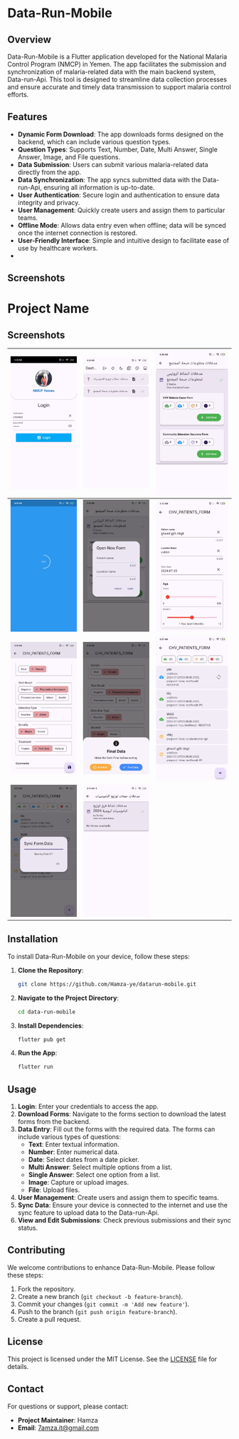 # Data-Run-Mobile

## Overview

Data-Run-Mobile is a Flutter application developed for the National Malaria Control Program (NMCP)
in Yemen. The app facilitates the submission and synchronization of malaria-related data with the
main backend system, Data-run-Api. This tool is designed to streamline data collection processes and
ensure accurate and timely data transmission to support malaria control efforts.

## Features

- **Dynamic Form Download**: The app downloads forms designed on the backend, which can include
  various question types.
- **Question Types**: Supports Text, Number, Date, Multi Answer, Single Answer, Image, and File
  questions.
- **Data Submission**: Users can submit various malaria-related data directly from the app.
- **Data Synchronization**: The app syncs submitted data with the Data-run-Api, ensuring all
  information is up-to-date.
- **User Authentication**: Secure login and authentication to ensure data integrity and privacy.
- **User Management**: Quickly create users and assign them to particular teams.
- **Offline Mode**: Allows data entry even when offline; data will be synced once the internet
  connection is restored.
- **User-Friendly Interface**: Simple and intuitive design to facilitate ease of use by healthcare
  workers.
-

## Screenshots

# Project Name

## Screenshots

| ![1](screenshots/1.png) | ![2](screenshots/2.png) | ![3](screenshots/3.png) |
| ----------------------- | ----------------------- |-------------------------|
| ![4](screenshots/4.png) | ![5](screenshots/5.png) | ![6](screenshots/6.png) |
| ![7](screenshots/7.png) | ![8](screenshots/8.png) | ![9](screenshots/9.jpg) |
| ![10](screenshots/10.png) | ![11](screenshots/11.png) |                         |


## Installation

To install Data-Run-Mobile on your device, follow these steps:

1. **Clone the Repository**:
   ```bash
   git clone https://github.com/Hamza-ye/datarun-mobile.git
   ```
2. **Navigate to the Project Directory**:
   ```bash
   cd data-run-mobile
   ```
3. **Install Dependencies**:
   ```bash
   flutter pub get
   ```
4. **Run the App**:
   ```bash
   flutter run
   ```

## Usage

1. **Login**: Enter your credentials to access the app.
2. **Download Forms**: Navigate to the forms section to download the latest forms from the backend.
3. **Data Entry**: Fill out the forms with the required data. The forms can include various types of
   questions:
    - **Text**: Enter textual information.
    - **Number**: Enter numerical data.
    - **Date**: Select dates from a date picker.
    - **Multi Answer**: Select multiple options from a list.
    - **Single Answer**: Select one option from a list.
    - **Image**: Capture or upload images.
    - **File**: Upload files.
4. **User Management**: Create users and assign them to specific teams.
5. **Sync Data**: Ensure your device is connected to the internet and use the sync feature to upload
   data to the Data-run-Api.
6. **View and Edit Submissions**: Check previous submissions and their sync status.

## Contributing

We welcome contributions to enhance Data-Run-Mobile. Please follow these steps:

1. Fork the repository.
2. Create a new branch (`git checkout -b feature-branch`).
3. Commit your changes (`git commit -m 'Add new feature'`).
4. Push to the branch (`git push origin feature-branch`).
5. Create a pull request.

## License

This project is licensed under the MIT License. See the [LICENSE](LICENSE) file for details.

## Contact

For questions or support, please contact:

- **Project Maintainer**: Hamza
- **Email**: 7amza.it@gmail.com
